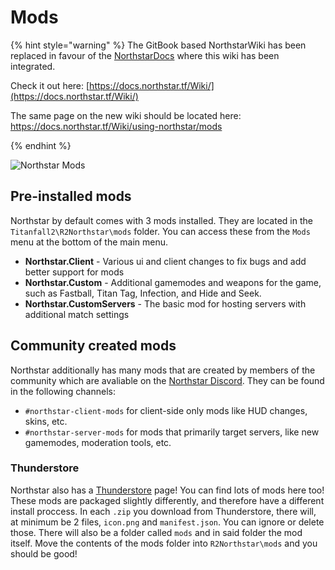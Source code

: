 # Mods

{% hint style="warning" %}
The GitBook based NorthstarWiki has been replaced in favour of the [NorthstarDocs](https://docs.northstar.tf/) where this wiki has been integrated.

Check it out here: [https://docs.northstar.tf/Wiki/](https://docs.northstar.tf/Wiki/)

The same page on the new wiki should be located here: https://docs.northstar.tf/Wiki/using-northstar/mods

{% endhint %}

![Northstar Mods](https://user-images.githubusercontent.com/7439692/146625579-20586c9e-2e23-4c5d-ba56-27b6eb1ffff4.jpg)

## Pre-installed mods

Northstar by default comes with 3 mods installed. They are located in the `Titanfall2\R2Northstar\mods` folder. You can access these from the `Mods` menu at the bottom of the main menu.

- **Northstar.Client** - Various ui and client changes to fix bugs and add better support for mods
- **Northstar.Custom** - Additional gamemodes and weapons for the game, such as Fastball, Titan Tag, Infection, and Hide and Seek.
- **Northstar.CustomServers** - The basic mod for hosting servers with additional match settings

## Community created mods

Northstar additionally has many mods that are created by members of the community which are avaliable on the [Northstar Discord](https://northstar.tf/discord).
They can be found in the following channels:

- `#northstar-client-mods` for client-side only mods like HUD changes, skins, etc.
- `#northstar-server-mods` for mods that primarily target servers, like new gamemodes, moderation tools, etc.

### Thunderstore

Northstar also has a [Thunderstore](https://northstar.thunderstore.io/) page! You can find lots of mods here too! These mods are packaged slightly differently, and therefore have a different install proccess.
In each `.zip` you download from Thunderstore, there will, at minimum be 2 files, `icon.png` and `manifest.json`. You can ignore or delete those. There will also be a folder called `mods` and in said folder the mod itself. Move the contents of the mods folder into `R2Northstar\mods` and you should be good!
